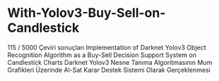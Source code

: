 # With-Yolov3-Buy-Sell-on-Candlestick
115 / 5000 Çeviri sonuçları Implementation of Darknet Yolov3 Object Recognition Algorithm as a Buy-Sell Decision Support System on Candlestick Charts Darknet Yolov3 Nesne Tanıma Algoritmasının Mum Grafikleri Üzerinde Al-Sat Karar Destek Sistemi Olarak Gerçeklenmesi
